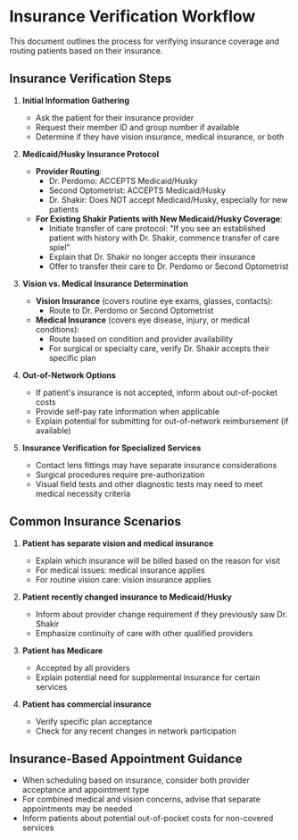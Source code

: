 # Insurance Verification Workflow

This document outlines the process for verifying insurance coverage and routing patients based on their insurance.

## Insurance Verification Steps

1. **Initial Information Gathering**
   - Ask the patient for their insurance provider
   - Request their member ID and group number if available
   - Determine if they have vision insurance, medical insurance, or both

2. **Medicaid/Husky Insurance Protocol**
   - **Provider Routing**:
     - Dr. Perdomo: ACCEPTS Medicaid/Husky 
     - Second Optometrist: ACCEPTS Medicaid/Husky
     - Dr. Shakir: Does NOT accept Medicaid/Husky, especially for new patients
   - **For Existing Shakir Patients with New Medicaid/Husky Coverage**:
     - Initiate transfer of care protocol: "If you see an established patient with history with Dr. Shakir, commence transfer of care spiel"
     - Explain that Dr. Shakir no longer accepts their insurance
     - Offer to transfer their care to Dr. Perdomo or Second Optometrist

3. **Vision vs. Medical Insurance Determination**
   - **Vision Insurance** (covers routine eye exams, glasses, contacts):
     - Route to Dr. Perdomo or Second Optometrist
   - **Medical Insurance** (covers eye disease, injury, or medical conditions):
     - Route based on condition and provider availability
     - For surgical or specialty care, verify Dr. Shakir accepts their specific plan

4. **Out-of-Network Options**
   - If patient's insurance is not accepted, inform about out-of-pocket costs
   - Provide self-pay rate information when applicable
   - Explain potential for submitting for out-of-network reimbursement (if available)

5. **Insurance Verification for Specialized Services**
   - Contact lens fittings may have separate insurance considerations
   - Surgical procedures require pre-authorization
   - Visual field tests and other diagnostic tests may need to meet medical necessity criteria

## Common Insurance Scenarios

1. **Patient has separate vision and medical insurance**
   - Explain which insurance will be billed based on the reason for visit
   - For medical issues: medical insurance applies
   - For routine vision care: vision insurance applies

2. **Patient recently changed insurance to Medicaid/Husky**
   - Inform about provider change requirement if they previously saw Dr. Shakir
   - Emphasize continuity of care with other qualified providers

3. **Patient has Medicare**
   - Accepted by all providers
   - Explain potential need for supplemental insurance for certain services

4. **Patient has commercial insurance**
   - Verify specific plan acceptance
   - Check for any recent changes in network participation

## Insurance-Based Appointment Guidance

- When scheduling based on insurance, consider both provider acceptance and appointment type
- For combined medical and vision concerns, advise that separate appointments may be needed
- Inform patients about potential out-of-pocket costs for non-covered services